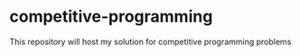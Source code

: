 # competitive-programming
This repository will host my solution for competitive programming problems
